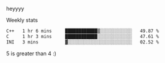 heyyyy

Weekly stats
<!--START_SECTION:waka-->

```txt
C++   1 hr 6 mins     ████████████▒░░░░░░░░░░░░   49.87 %
C     1 hr 3 mins     ████████████░░░░░░░░░░░░░   47.61 %
INI   3 mins          ▓░░░░░░░░░░░░░░░░░░░░░░░░   02.52 %
```

<!--END_SECTION:waka-->
5 is greater than 4 :)
